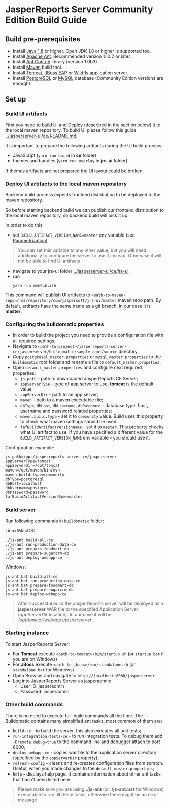 # JasperReports Server Community Edition Build Guide
## Build pre-prerequisites
- Install [Java 1.8](https://www.oracle.com/java/technologies/downloads) or higher. Open JDK 1.8 or higher is supported too.
- Install [Apache Ant](https://ant.apache.org). Recommended version 1.10.2 or later.
- Install [Ant Contrib](http://ant-contrib.sourceforge.net/#install) library (version 1.0b3).
- Install [Maven](http://maven.apache.org/download.html#installation) build tool.
- Install [Tomcat](https://tomcat.apache.org/), [JBoss EAP](https://developers.redhat.com/products/eap/download) or [Wildfly](https://www.wildfly.org/downloads) application server.
- Install [PostgreSQL](https://www.postgresql.org/) or [MySQL](https://www.mysql.com/) database (Community Edition versions are enough)

## Set up
### Build UI artifacts
First you need to build UI and Deploy (described in the section below) it to the local maven repository. To build UI please follow this guide [../jasperserver-ui/ce/README.md](../jasperserver-ui/ce/README.md). 

It is important to prepare the following artifacts during the UI build process: 
- JavaScript (`yarn run build` in **ce** folder)
- themes and bundles (`yarn run overlay` in **jrs-ui** folder)

If themes artifacts are not prepared the UI layout could be broken.

### Deploy UI artifacts to the local maven repository 
Backend build process expects frontend distribution to be deployed to the maven repository.

So before starting backend build we can publish our frontend distribution to the local maven repository,
so backend build will pick it up.

In order to do this 
- set `BUILD_ARTIFACT_VERSION_NAME=master` env variable (see [Parametrization](../jasperserver-ui/ce/jrs-ui/README.md#parametrization)). 
> You can set this variable to any other value, but you will need additionally to configure the server to use it instead.
> Otherwise it will not be able to find UI artifacts   
- navigate to your jrs-ui folder [../jasperserver-ui/ce/jrs-ui](../jasperserver-ui/ce/jrs-ui)
- run
    ```shell script
    yarn run mvnPublish
    ```
This command will publish UI artifacts to `<path-to-maven-repo>/.m2/repository/com/jaspersoft/jrs-ui/master` maven repo path.
By default, artifacts have the same name as a git branch, in our case it is **master**.

### Configuring the buildomatic properties
- In order to build the project you need to provide a configuration file with all required settings.
- Navigate to `<path-to-project>/jasperreports-server-ce/jasperserver/buildomatic/sample_conf/source` directory.
- Copy `postgresql_master.properties` or `mysql_master.properties` to the `buildomatic` root folder and
rename a file to `default_master.propeties`.
- Open `default_master.properties` and configure next required properties:
  - `js-path` - path to downloaded JasperReports CE Server;
  - `appServerType` - type of app server to use, **tomcat** is the default value;
  - `appServerDir` - path to an app server;
  - `maven` - path to a maven executable file;
  - `dbType`, `dbHost`, `dbUsername`, `dbPassword` - database type, host, username and password related properties; 
  - `maven.build.type` - set it to `community` value. Build uses this property to check what maven settings should be used.
  - `fafBuildArtifactVersionName` - set it to `master`. This property checks what UI artifact to use. 
  If you have specified a different value for the `BUILD_ARTIFACT_VERSION_NAME` env variable - you should use it.
  
Configuration example:
```properties
js-path=/opt/jasperreports-server-ce/jasperserver
appServerType=tomcat
appServerDir=/opt/tomcat
maven=/opt/maven/bin/mvn
maven.build.type=community
dbType=postgresql
dbHost=localhost
dbUsername=postgres
dbPassword=password
fafBuildArtifactVersionName=master
```

### Build server
Run following commands in `buildomatic` folder: 

Linux/MacOS:
```shell script
./js-ant build-all-ce
./js-ant run-production-data-ce
./js-ant prepare-foodmart-db
./js-ant prepare-sugarcrm-db
./js-ant deploy-webapp-ce
```
Windows: 
```shell script
js-ant.bat build-all-ce
js-ant.bat run-production-data-ce
js-ant.bat prepare-foodmart-db
js-ant.bat prepare-sugarcrm-db
js-ant.bat deploy-webapp-ce
```

>After successful build the JasperReports server will be deployed as a **jasperserver** WAR file to the specified Application Server (_appServerDir_ location). In our case it will be _/opt/tomcat/webapps/jasperserver_

### Starting instance
To start JasperReports Server:
- For **Tomcat** execute `<path-to-tomcat>/bin/startup.sh` (or `startup.bat` if you are on Windows)
- For **JBoss** execute `<path-to-jboss>/bin/standalone.sh` (or `standalone.bat` for Windows)
- Open Browser and navigate to `http://localhost:8080/jasperserver`
- Log into JasperReports Server as jasperadmin: 
    - User ID: jasperadmin 
    - Password: jasperadmin  

### Other build commands
There is no need to execute full-build commands all the time. The Buildomatic contains many simplified ant tasks, most common of them are:
- `build-ce` - to build the server, this also executes all unit tests; 
- `run-integration-tests-ce` - to run integration tests. To debug them add `-Dremote.debug=true` to the command line and debugger attach to port 8000;
- `deploy-webapp-ce` - copies war file to the application server directory (specified by the `appServerDir` property);
- `refresh-config` - cleans and re-creates configuration files from scratch. Useful, when you made changes to the `default_master.properties`;
- `help` - displays help page. It contains information about other ant tasks that hasn't been listed here.   
> Please make sure you are using **./js-ant** (or **./js-ant.bat** for Windows) executable to run all these tasks, otherwise there might be an error message   